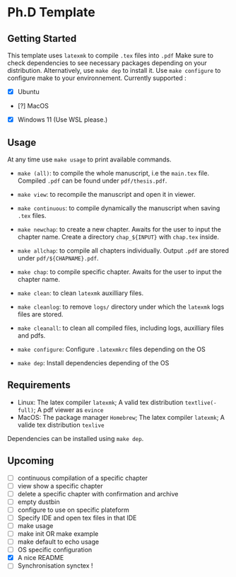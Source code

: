 # Ph.D Template

## Getting Started

This template uses ```latexmk``` to compile ```.tex``` files into ```.pdf```
Make sure to check dependencies to see necessary packages depending on your distribution.
Alternatively, use ```make dep``` to install it.
Use ```make configure``` to configure make to your environnement.
Currently supported :
- [X] Ubuntu
- [?] MacOS
- [X] Windows 11 (Use WSL please.)

## Usage
At any time use ```make usage``` to print available commands.

- ```make (all)```: to compile the whole manuscript, i.e the ```main.tex``` file. Compiled ```.pdf``` can be found under ```pdf/thesis.pdf```.

- ```make view```: to recompile the manuscript and open it in viewer.

- ```make continuous```: to compile dynamically the manuscript when saving ```.tex``` files.

- ```make newchap```: to create a new chapter. Awaits for the user to input the chapter name. Create a directory ```chap_${INPUT}``` with ```chap.tex``` inside.

- ```make allchap```: to compile all chapters individually. Output ```.pdf``` are stored under ```pdf/${CHAPNAME}.pdf```.

- ```make chap```: to compile specific chapter. Awaits for the user to input the chapter name.

- ```make clean```: to clean ```latexmk``` auxilliary files.

- ```make cleanlog```: to remove ```logs/``` directory under which the ```latexmk``` logs files are stored.

- ```make cleanall```: to clean all compiled files, including logs, auxilliary files and pdfs.

- ```make configure```: Configure ```.latexmkrc``` files depending on the OS

- ```make dep```: Install dependencies depending of the OS

## Requirements

- Linux: The latex compiler ```latexmk```; A valid tex distribution  ```textlive(-full)```; A pdf viewer as ```evince```
- MacOS: The package manager ```Homebrew```; The latex compiler ```latexmk```; A valide tex distribution ```texlive```

Dependencies can be installed using ```make dep```.

## Upcoming

- [ ] continuous compilation of a specific chapter
- [ ] view show a specific chapter
- [ ] delete a specific chapter with confirmation and archive
- [ ] empty dustbin
- [ ] configure to use on specific plateform
- [ ] Specify IDE and open tex files in that IDE
- [ ] make usage 
- [ ] make init OR make example
- [ ] make default to echo usage
- [ ] OS specific configuration
- [X] A nice README
- [ ] Synchronisation synctex !